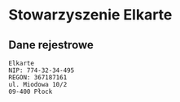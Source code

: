 # Stowarzyszenie Elkarte


## Dane rejestrowe
```
Elkarte
NIP: 774-32-34-495
REGON: 367187161
ul. Miodowa 10/2
09-400 Płock
```
